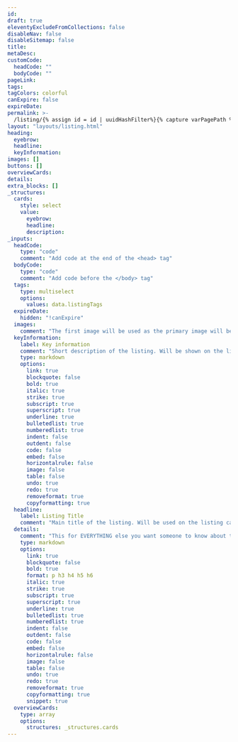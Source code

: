 ```yaml
---
id:
draft: true
eleventyExcludeFromCollections: false
disableNav: false
disableSitemap: false
title:
metaDesc:
customCode:
  headCode: ""
  bodyCode: ""
pageLink:
tags:
tagColors: colorful
canExpire: false
expireDate:
permalink: >-
  /listing/{% assign id = id | uuidHashFilter%}{% capture varPagePath %}{% if pageLink%}{% assign pageLink = pageLink | slugify%}{{  page.filePathStem |fileSubstringFilter | append: pageLink | append: "-" | append: id  }}{% else %}{{  page.filePathStem |fileSubstringFilter | append: id }}{% endif %}{% endcapture %}/{{varPagePath | strip}}/index.html
layout: "layouts/listing.html"
heading:
  eyebrow:
  headline:
  keyInformation:
images: []
buttons: []
overviewCards:
details:
extra_blocks: []
_structures:
  cards:
    style: select
    value:
      eyebrow:
      headline:
      description:
_inputs:
  headCode:
    type: "code"
    comment: "Add code at the end of the <head> tag"
  bodyCode:
    type: "code"
    comment: "Add code before the </body> tag"
  tags:
    type: multiselect
    options:
      values: data.listingTags
  expireDate:
    hidden: "!canExpire"
  images:
    comment: "The first image will be used as the primary image will be used for listing cards"
  keyInformation:
    label: Key information
    comment: "Short description of the listing. Will be shown on the listing cards. Should be a few sentences long"
    type: markdown
    options:
      link: true
      blockquote: false
      bold: true
      italic: true
      strike: true
      subscript: true
      superscript: true
      underline: true
      bulletedlist: true
      numberedlist: true
      indent: false
      outdent: false
      code: false
      embed: false
      horizontalrule: false
      image: false
      table: false
      undo: true
      redo: true
      removeformat: true
      copyformatting: true
  headline:
    label: Listing Title
    comment: "Main title of the listing. Will be used on the listing cards. If left blank, the page title will be used"
  details:
    comment: "This for EVERYTHING else you want someone to know about the listing"
    type: markdown
    options:
      link: true
      blockquote: false
      bold: true
      format: p h3 h4 h5 h6
      italic: true
      strike: true
      subscript: true
      superscript: true
      underline: true
      bulletedlist: true
      numberedlist: true
      indent: false
      outdent: false
      code: false
      embed: false
      horizontalrule: false
      image: false
      table: false
      undo: true
      redo: true
      removeformat: true
      copyformatting: true
      snippet: true
  overviewCards:
    type: array
    options:
      structures: _structures.cards
---
```


